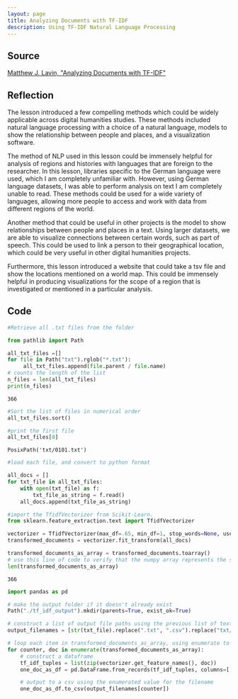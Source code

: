```yaml
---
layout: page
title: Analyzing Documents with TF-IDF
description: Using TF-IDF Natural Language Processing
---
```

## Source
[Matthew J. Lavin, "Analyzing Documents with TF-IDF"](https://programminghistorian.org/en/lessons/analyzing-documents-with-tfidf)

## Reflection
The lesson introduced a few compelling methods which could be widely applicable across digital humanities studies. These methods included natural language processing with a choice of a natural language, models to show the relationship between people and places, and a visualization software.

The method of NLP used in this lesson could be immensely helpful for analysis of regions and histories with languages that are foreign to the researcher. In this lesson, libraries  specific to the German language were used, which I am completely unfamiliar with. However, using German language datasets, I was able to perform analysis on text I am completely unable to read. These methods could be used for a wide variety of languages, allowing more people to access and work with data from different regions of the world.

Another method that could be useful in other projects is the model to show relationships between people and places in a text. Using larger datasets, we are able to visualize connections between certain words, such as part of speech. This could be used to link a person to their geographical location, which could be very useful in other digital humanities projects.

Furthermore, this lesson introduced a website that could take a tsv file and show the locations mentioned on a world map. This could be immensely helpful in producing visualizations for the scope of a region that is investigated or mentioned in a particular analysis.


## Code

```python
#Retrieve all .txt files from the folder

from pathlib import Path

all_txt_files =[]
for file in Path("txt").rglob("*.txt"):
     all_txt_files.append(file.parent / file.name)
# counts the length of the list
n_files = len(all_txt_files)
print(n_files)
```

    366



```python
#Sort the list of files in numerical order
all_txt_files.sort()

#print the first file
all_txt_files[0]
```




    PosixPath('txt/0101.txt')




```python
#load each file, and convert to python format

all_docs = []
for txt_file in all_txt_files:
    with open(txt_file) as f:
        txt_file_as_string = f.read()
    all_docs.append(txt_file_as_string)
```


```python
#import the TfidfVectorizer from Scikit-Learn.
from sklearn.feature_extraction.text import TfidfVectorizer

vectorizer = TfidfVectorizer(max_df=.65, min_df=1, stop_words=None, use_idf=True, norm=None)
transformed_documents = vectorizer.fit_transform(all_docs)
```


```python
transformed_documents_as_array = transformed_documents.toarray()
# use this line of code to verify that the numpy array represents the same number of documents that we have in the file list
len(transformed_documents_as_array)
```




    366




```python
import pandas as pd

# make the output folder if it doesn't already exist
Path("./tf_idf_output").mkdir(parents=True, exist_ok=True)

# construct a list of output file paths using the previous list of text files the relative path for tf_idf_output
output_filenames = [str(txt_file).replace(".txt", ".csv").replace("txt/", "tf_idf_output/") for txt_file in all_txt_files]

# loop each item in transformed_documents_as_array, using enumerate to keep track of the current position
for counter, doc in enumerate(transformed_documents_as_array):
    # construct a dataframe
    tf_idf_tuples = list(zip(vectorizer.get_feature_names(), doc))
    one_doc_as_df = pd.DataFrame.from_records(tf_idf_tuples, columns=['term', 'score']).sort_values(by='score', ascending=False).reset_index(drop=True)

    # output to a csv using the enumerated value for the filename
    one_doc_as_df.to_csv(output_filenames[counter])
```


```python

```
